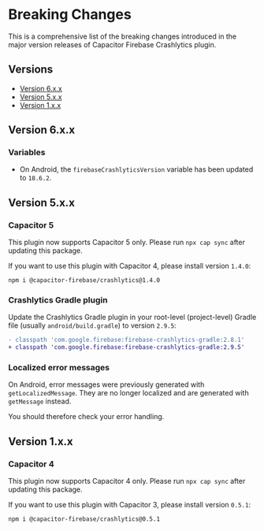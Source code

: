 # Breaking Changes

This is a comprehensive list of the breaking changes introduced in the major version releases of Capacitor Firebase Crashlytics plugin.

## Versions

- [Version 6.x.x](#version-6xx)
- [Version 5.x.x](#version-5xx)
- [Version 1.x.x](#version-1xx)

## Version 6.x.x

### Variables

- On Android, the `firebaseCrashlyticsVersion` variable has been updated to `18.6.2`.

## Version 5.x.x

### Capacitor 5

This plugin now supports Capacitor 5 only. Please run `npx cap sync` after updating this package.

If you want to use this plugin with Capacitor 4, please install version `1.4.0`:

```
npm i @capacitor-firebase/crashlytics@1.4.0
```

### Crashlytics Gradle plugin

Update the Crashlytics Gradle plugin in your root-level (project-level) Gradle file (usually `android/build.gradle`) to version `2.9.5`:

```diff
- classpath 'com.google.firebase:firebase-crashlytics-gradle:2.8.1'
+ classpath 'com.google.firebase:firebase-crashlytics-gradle:2.9.5'
```

### Localized error messages

On Android, error messages were previously generated with `getLocalizedMessage`. They are no longer localized and are generated with `getMessage` instead.

You should therefore check your error handling.

## Version 1.x.x

### Capacitor 4

This plugin now supports Capacitor 4 only. Please run `npx cap sync` after updating this package.

If you want to use this plugin with Capacitor 3, please install version `0.5.1`:

```
npm i @capacitor-firebase/crashlytics@0.5.1
```

